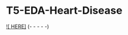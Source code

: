 # T5-EDA-Heart-Disease
[![ HERE]](https://https://www.kaggle.com/ikarus777/best-artworks-of-all-time...)
(- - - - -) 
